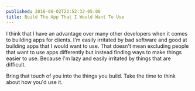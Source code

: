 ```yaml
---
published: 2016-08-02T22:52:32-05:00
title: Build The App That I Would Want To Use
---
```

I think that I have an advantage over many other developers when it comes to
building apps for clients. I'm easily irritated by bad software and good at building apps that I would want to use. That doesn't mean excluding people that want to use apps differently but instead finding ways to make things easier to use. Because I'm lazy and easily irritated by things that are difficult.

Bring that touch of you into the things you build. Take the time to think about how you'd use it.